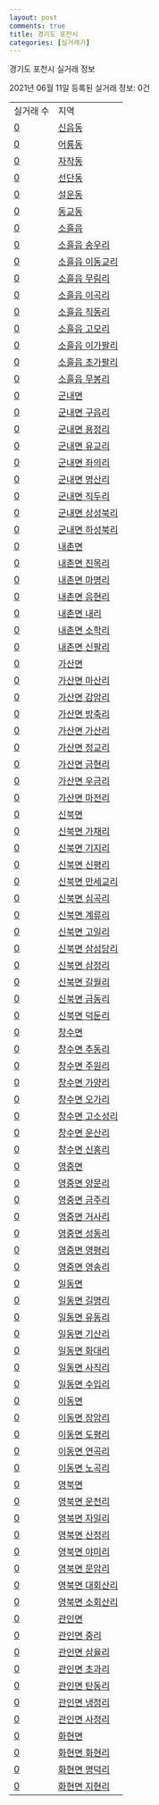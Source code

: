 ```yaml
---
layout: post
comments: true
title: 경기도 포천시
categories: [실거래가]
---
```


경기도 포천시 실거래 정보

2021년 06월 11일 등록된 실거래 정보: 0건


<table>
  <tr>
    <td>실거래 수</td>
    <td>지역</td>
  </tr>

  
  <tr>
    <td><a href="4165010100.html">0</a></td>
    <td><a href="4165010100.html">신읍동</a></td>
  </tr>
    

  <tr>
    <td><a href="4165010200.html">0</a></td>
    <td><a href="4165010200.html">어룡동</a></td>
  </tr>
    

  <tr>
    <td><a href="4165010300.html">0</a></td>
    <td><a href="4165010300.html">자작동</a></td>
  </tr>
    

  <tr>
    <td><a href="4165010400.html">0</a></td>
    <td><a href="4165010400.html">선단동</a></td>
  </tr>
    

  <tr>
    <td><a href="4165010500.html">0</a></td>
    <td><a href="4165010500.html">설운동</a></td>
  </tr>
    

  <tr>
    <td><a href="4165010600.html">0</a></td>
    <td><a href="4165010600.html">동교동</a></td>
  </tr>
    

  <tr>
    <td><a href="4165025000.html">0</a></td>
    <td><a href="4165025000.html">소흘읍</a></td>
  </tr>
    

  <tr>
    <td><a href="4165025021.html">0</a></td>
    <td><a href="4165025021.html">소흘읍 송우리</a></td>
  </tr>
    

  <tr>
    <td><a href="4165025022.html">0</a></td>
    <td><a href="4165025022.html">소흘읍 이동교리</a></td>
  </tr>
    

  <tr>
    <td><a href="4165025023.html">0</a></td>
    <td><a href="4165025023.html">소흘읍 무림리</a></td>
  </tr>
    

  <tr>
    <td><a href="4165025024.html">0</a></td>
    <td><a href="4165025024.html">소흘읍 이곡리</a></td>
  </tr>
    

  <tr>
    <td><a href="4165025025.html">0</a></td>
    <td><a href="4165025025.html">소흘읍 직동리</a></td>
  </tr>
    

  <tr>
    <td><a href="4165025026.html">0</a></td>
    <td><a href="4165025026.html">소흘읍 고모리</a></td>
  </tr>
    

  <tr>
    <td><a href="4165025027.html">0</a></td>
    <td><a href="4165025027.html">소흘읍 이가팔리</a></td>
  </tr>
    

  <tr>
    <td><a href="4165025028.html">0</a></td>
    <td><a href="4165025028.html">소흘읍 초가팔리</a></td>
  </tr>
    

  <tr>
    <td><a href="4165025029.html">0</a></td>
    <td><a href="4165025029.html">소흘읍 무봉리</a></td>
  </tr>
    

  <tr>
    <td><a href="4165031000.html">0</a></td>
    <td><a href="4165031000.html">군내면</a></td>
  </tr>
    

  <tr>
    <td><a href="4165031021.html">0</a></td>
    <td><a href="4165031021.html">군내면 구읍리</a></td>
  </tr>
    

  <tr>
    <td><a href="4165031022.html">0</a></td>
    <td><a href="4165031022.html">군내면 용정리</a></td>
  </tr>
    

  <tr>
    <td><a href="4165031023.html">0</a></td>
    <td><a href="4165031023.html">군내면 유교리</a></td>
  </tr>
    

  <tr>
    <td><a href="4165031024.html">0</a></td>
    <td><a href="4165031024.html">군내면 좌의리</a></td>
  </tr>
    

  <tr>
    <td><a href="4165031025.html">0</a></td>
    <td><a href="4165031025.html">군내면 명산리</a></td>
  </tr>
    

  <tr>
    <td><a href="4165031026.html">0</a></td>
    <td><a href="4165031026.html">군내면 직두리</a></td>
  </tr>
    

  <tr>
    <td><a href="4165031027.html">0</a></td>
    <td><a href="4165031027.html">군내면 상성북리</a></td>
  </tr>
    

  <tr>
    <td><a href="4165031028.html">0</a></td>
    <td><a href="4165031028.html">군내면 하성북리</a></td>
  </tr>
    

  <tr>
    <td><a href="4165032000.html">0</a></td>
    <td><a href="4165032000.html">내촌면</a></td>
  </tr>
    

  <tr>
    <td><a href="4165032021.html">0</a></td>
    <td><a href="4165032021.html">내촌면 진목리</a></td>
  </tr>
    

  <tr>
    <td><a href="4165032022.html">0</a></td>
    <td><a href="4165032022.html">내촌면 마명리</a></td>
  </tr>
    

  <tr>
    <td><a href="4165032023.html">0</a></td>
    <td><a href="4165032023.html">내촌면 음현리</a></td>
  </tr>
    

  <tr>
    <td><a href="4165032024.html">0</a></td>
    <td><a href="4165032024.html">내촌면 내리</a></td>
  </tr>
    

  <tr>
    <td><a href="4165032025.html">0</a></td>
    <td><a href="4165032025.html">내촌면 소학리</a></td>
  </tr>
    

  <tr>
    <td><a href="4165032026.html">0</a></td>
    <td><a href="4165032026.html">내촌면 신팔리</a></td>
  </tr>
    

  <tr>
    <td><a href="4165033000.html">0</a></td>
    <td><a href="4165033000.html">가산면</a></td>
  </tr>
    

  <tr>
    <td><a href="4165033021.html">0</a></td>
    <td><a href="4165033021.html">가산면 마산리</a></td>
  </tr>
    

  <tr>
    <td><a href="4165033022.html">0</a></td>
    <td><a href="4165033022.html">가산면 감암리</a></td>
  </tr>
    

  <tr>
    <td><a href="4165033023.html">0</a></td>
    <td><a href="4165033023.html">가산면 방축리</a></td>
  </tr>
    

  <tr>
    <td><a href="4165033024.html">0</a></td>
    <td><a href="4165033024.html">가산면 가산리</a></td>
  </tr>
    

  <tr>
    <td><a href="4165033025.html">0</a></td>
    <td><a href="4165033025.html">가산면 정교리</a></td>
  </tr>
    

  <tr>
    <td><a href="4165033026.html">0</a></td>
    <td><a href="4165033026.html">가산면 금현리</a></td>
  </tr>
    

  <tr>
    <td><a href="4165033027.html">0</a></td>
    <td><a href="4165033027.html">가산면 우금리</a></td>
  </tr>
    

  <tr>
    <td><a href="4165033028.html">0</a></td>
    <td><a href="4165033028.html">가산면 마전리</a></td>
  </tr>
    

  <tr>
    <td><a href="4165034000.html">0</a></td>
    <td><a href="4165034000.html">신북면</a></td>
  </tr>
    

  <tr>
    <td><a href="4165034021.html">0</a></td>
    <td><a href="4165034021.html">신북면 가채리</a></td>
  </tr>
    

  <tr>
    <td><a href="4165034022.html">0</a></td>
    <td><a href="4165034022.html">신북면 기지리</a></td>
  </tr>
    

  <tr>
    <td><a href="4165034023.html">0</a></td>
    <td><a href="4165034023.html">신북면 신평리</a></td>
  </tr>
    

  <tr>
    <td><a href="4165034024.html">0</a></td>
    <td><a href="4165034024.html">신북면 만세교리</a></td>
  </tr>
    

  <tr>
    <td><a href="4165034025.html">0</a></td>
    <td><a href="4165034025.html">신북면 심곡리</a></td>
  </tr>
    

  <tr>
    <td><a href="4165034026.html">0</a></td>
    <td><a href="4165034026.html">신북면 계류리</a></td>
  </tr>
    

  <tr>
    <td><a href="4165034027.html">0</a></td>
    <td><a href="4165034027.html">신북면 고일리</a></td>
  </tr>
    

  <tr>
    <td><a href="4165034028.html">0</a></td>
    <td><a href="4165034028.html">신북면 삼성당리</a></td>
  </tr>
    

  <tr>
    <td><a href="4165034029.html">0</a></td>
    <td><a href="4165034029.html">신북면 삼정리</a></td>
  </tr>
    

  <tr>
    <td><a href="4165034030.html">0</a></td>
    <td><a href="4165034030.html">신북면 갈월리</a></td>
  </tr>
    

  <tr>
    <td><a href="4165034031.html">0</a></td>
    <td><a href="4165034031.html">신북면 금동리</a></td>
  </tr>
    

  <tr>
    <td><a href="4165034032.html">0</a></td>
    <td><a href="4165034032.html">신북면 덕둔리</a></td>
  </tr>
    

  <tr>
    <td><a href="4165035000.html">0</a></td>
    <td><a href="4165035000.html">창수면</a></td>
  </tr>
    

  <tr>
    <td><a href="4165035021.html">0</a></td>
    <td><a href="4165035021.html">창수면 추동리</a></td>
  </tr>
    

  <tr>
    <td><a href="4165035022.html">0</a></td>
    <td><a href="4165035022.html">창수면 주원리</a></td>
  </tr>
    

  <tr>
    <td><a href="4165035023.html">0</a></td>
    <td><a href="4165035023.html">창수면 가양리</a></td>
  </tr>
    

  <tr>
    <td><a href="4165035024.html">0</a></td>
    <td><a href="4165035024.html">창수면 오가리</a></td>
  </tr>
    

  <tr>
    <td><a href="4165035025.html">0</a></td>
    <td><a href="4165035025.html">창수면 고소성리</a></td>
  </tr>
    

  <tr>
    <td><a href="4165035026.html">0</a></td>
    <td><a href="4165035026.html">창수면 운산리</a></td>
  </tr>
    

  <tr>
    <td><a href="4165035027.html">0</a></td>
    <td><a href="4165035027.html">창수면 신흥리</a></td>
  </tr>
    

  <tr>
    <td><a href="4165036000.html">0</a></td>
    <td><a href="4165036000.html">영중면</a></td>
  </tr>
    

  <tr>
    <td><a href="4165036021.html">0</a></td>
    <td><a href="4165036021.html">영중면 양문리</a></td>
  </tr>
    

  <tr>
    <td><a href="4165036022.html">0</a></td>
    <td><a href="4165036022.html">영중면 금주리</a></td>
  </tr>
    

  <tr>
    <td><a href="4165036023.html">0</a></td>
    <td><a href="4165036023.html">영중면 거사리</a></td>
  </tr>
    

  <tr>
    <td><a href="4165036024.html">0</a></td>
    <td><a href="4165036024.html">영중면 성동리</a></td>
  </tr>
    

  <tr>
    <td><a href="4165036025.html">0</a></td>
    <td><a href="4165036025.html">영중면 영평리</a></td>
  </tr>
    

  <tr>
    <td><a href="4165036026.html">0</a></td>
    <td><a href="4165036026.html">영중면 영송리</a></td>
  </tr>
    

  <tr>
    <td><a href="4165037000.html">0</a></td>
    <td><a href="4165037000.html">일동면</a></td>
  </tr>
    

  <tr>
    <td><a href="4165037021.html">0</a></td>
    <td><a href="4165037021.html">일동면 길명리</a></td>
  </tr>
    

  <tr>
    <td><a href="4165037022.html">0</a></td>
    <td><a href="4165037022.html">일동면 유동리</a></td>
  </tr>
    

  <tr>
    <td><a href="4165037023.html">0</a></td>
    <td><a href="4165037023.html">일동면 기산리</a></td>
  </tr>
    

  <tr>
    <td><a href="4165037024.html">0</a></td>
    <td><a href="4165037024.html">일동면 화대리</a></td>
  </tr>
    

  <tr>
    <td><a href="4165037025.html">0</a></td>
    <td><a href="4165037025.html">일동면 사직리</a></td>
  </tr>
    

  <tr>
    <td><a href="4165037026.html">0</a></td>
    <td><a href="4165037026.html">일동면 수입리</a></td>
  </tr>
    

  <tr>
    <td><a href="4165038000.html">0</a></td>
    <td><a href="4165038000.html">이동면</a></td>
  </tr>
    

  <tr>
    <td><a href="4165038021.html">0</a></td>
    <td><a href="4165038021.html">이동면 장암리</a></td>
  </tr>
    

  <tr>
    <td><a href="4165038022.html">0</a></td>
    <td><a href="4165038022.html">이동면 도평리</a></td>
  </tr>
    

  <tr>
    <td><a href="4165038023.html">0</a></td>
    <td><a href="4165038023.html">이동면 연곡리</a></td>
  </tr>
    

  <tr>
    <td><a href="4165038024.html">0</a></td>
    <td><a href="4165038024.html">이동면 노곡리</a></td>
  </tr>
    

  <tr>
    <td><a href="4165039000.html">0</a></td>
    <td><a href="4165039000.html">영북면</a></td>
  </tr>
    

  <tr>
    <td><a href="4165039021.html">0</a></td>
    <td><a href="4165039021.html">영북면 운천리</a></td>
  </tr>
    

  <tr>
    <td><a href="4165039022.html">0</a></td>
    <td><a href="4165039022.html">영북면 자일리</a></td>
  </tr>
    

  <tr>
    <td><a href="4165039023.html">0</a></td>
    <td><a href="4165039023.html">영북면 산정리</a></td>
  </tr>
    

  <tr>
    <td><a href="4165039024.html">0</a></td>
    <td><a href="4165039024.html">영북면 야미리</a></td>
  </tr>
    

  <tr>
    <td><a href="4165039025.html">0</a></td>
    <td><a href="4165039025.html">영북면 문암리</a></td>
  </tr>
    

  <tr>
    <td><a href="4165039026.html">0</a></td>
    <td><a href="4165039026.html">영북면 대회산리</a></td>
  </tr>
    

  <tr>
    <td><a href="4165039027.html">0</a></td>
    <td><a href="4165039027.html">영북면 소회산리</a></td>
  </tr>
    

  <tr>
    <td><a href="4165040000.html">0</a></td>
    <td><a href="4165040000.html">관인면</a></td>
  </tr>
    

  <tr>
    <td><a href="4165040021.html">0</a></td>
    <td><a href="4165040021.html">관인면 중리</a></td>
  </tr>
    

  <tr>
    <td><a href="4165040022.html">0</a></td>
    <td><a href="4165040022.html">관인면 삼율리</a></td>
  </tr>
    

  <tr>
    <td><a href="4165040023.html">0</a></td>
    <td><a href="4165040023.html">관인면 초과리</a></td>
  </tr>
    

  <tr>
    <td><a href="4165040024.html">0</a></td>
    <td><a href="4165040024.html">관인면 탄동리</a></td>
  </tr>
    

  <tr>
    <td><a href="4165040025.html">0</a></td>
    <td><a href="4165040025.html">관인면 냉정리</a></td>
  </tr>
    

  <tr>
    <td><a href="4165040026.html">0</a></td>
    <td><a href="4165040026.html">관인면 사정리</a></td>
  </tr>
    

  <tr>
    <td><a href="4165041000.html">0</a></td>
    <td><a href="4165041000.html">화현면</a></td>
  </tr>
    

  <tr>
    <td><a href="4165041021.html">0</a></td>
    <td><a href="4165041021.html">화현면 화현리</a></td>
  </tr>
    

  <tr>
    <td><a href="4165041022.html">0</a></td>
    <td><a href="4165041022.html">화현면 명덕리</a></td>
  </tr>
    

  <tr>
    <td><a href="4165041023.html">0</a></td>
    <td><a href="4165041023.html">화현면 지현리</a></td>
  </tr>
    


</table>
    